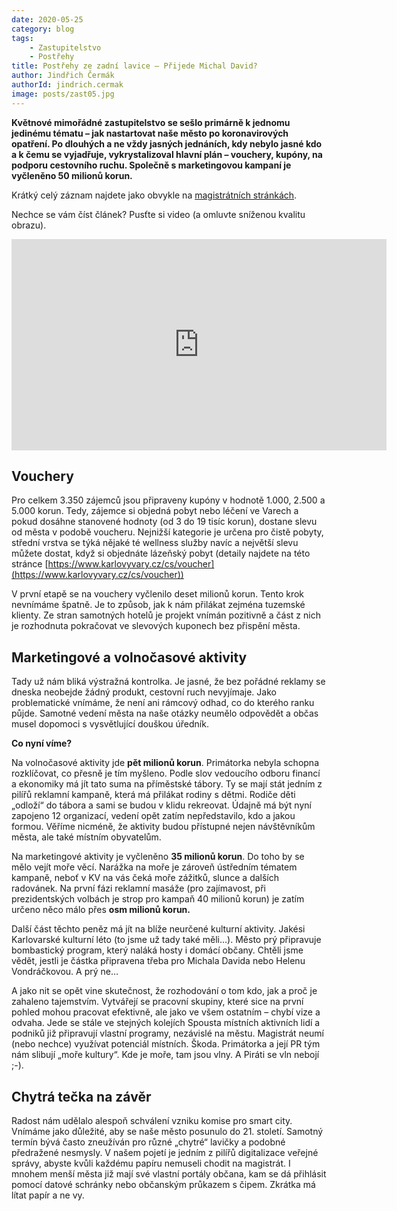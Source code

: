 ```yaml
---
date: 2020-05-25
category: blog
tags:
    - Zastupitelstvo
    - Postřehy
title: Postřehy ze zadní lavice – Přijede Michal David?
author: Jindřich Čermák
authorId: jindrich.cermak   
image: posts/zast05.jpg
---
```

**Květnové mimořádné zastupitelstvo se sešlo primárně k jednomu jedinému tématu – jak nastartovat naše město po koronavirových opatření. Po dlouhých a ne vždy jasných jednáních, kdy nebylo jasné kdo a k čemu se vyjadřuje, vykrystalizoval hlavní plán – vouchery, kupóny, na podporu cestovního ruchu. Společně s marketingovou kampaní je vyčleněno 50 milionů korun.**

Krátký celý záznam najdete jako obvykle na [magistrátních stránkách](http://live.publicstream.cz/vary/4-jednani-zastupitelstva-mesta-karlovy-vary-dne-7-5-2020-598).

Nechce se vám číst článek? Pusťte si video (a omluvte sníženou kvalitu obrazu).
<iframe width="600" height="338" src="https://www.youtube.com/watch?v=OXpBYEmcNJI&t" frameborder="0" allow="accelerometer; autoplay; encrypted-media; gyroscope; picture-in-picture" allowfullscreen></iframe>

## Vouchery

Pro celkem 3.350 zájemců jsou připraveny kupóny v hodnotě 1.000, 2.500 a 5.000 korun. Tedy, zájemce si objedná pobyt nebo léčení ve Varech a pokud dosáhne stanovené hodnoty (od 3 do 19 tisíc korun), dostane slevu od města v podobě voucheru. Nejnižší kategorie je určena pro čistě pobyty, střední vrstva se týká nějaké té wellness služby navíc a největší slevu můžete dostat, když si objednáte lázeňský pobyt (detaily najdete na této stránce [https://www.karlovyvary.cz/cs/voucher](https://www.karlovyvary.cz/cs/voucher))

V první etapě se na vouchery vyčlenilo deset milionů korun. Tento krok nevnímáme špatně. Je to způsob, jak k nám přilákat zejména tuzemské klienty. Ze stran samotných hotelů je projekt vnímán pozitivně a část z nich je rozhodnuta pokračovat ve slevových kuponech bez přispění města.

## Marketingové a volnočasové aktivity

Tady už nám bliká výstražná kontrolka. Je jasné, že bez pořádné reklamy se dneska neobejde žádný produkt, cestovní ruch nevyjímaje. Jako problematické vnímáme, že není ani rámcový odhad, co do kterého ranku půjde. Samotné vedení města na naše otázky neumělo odpovědět a občas musel dopomoci s vysvětlující douškou úředník.

**Co nyní víme?**

Na volnočasové aktivity jde **pět milionů korun**. Primátorka nebyla schopna rozklíčovat, co přesně je tím myšleno. Podle slov vedoucího odboru financí a ekonomiky má jít tato suma na příměstské tábory. Ty se mají stát jedním z pilířů reklamní kampaně, která má přilákat rodiny s dětmi. Rodiče děti „odloží“ do tábora a sami se budou v klidu rekreovat. Údajně má být nyní zapojeno 12 organizací, vedení opět zatím nepředstavilo, kdo a jakou formou. Věříme nicméně, že aktivity budou přístupné nejen návštěvníkům města, ale také místním obyvatelům.

Na marketingové aktivity je vyčleněno **35 milionů korun**. Do toho by se mělo vejít moře věcí. Narážka na moře je zároveň ústředním tématem kampaně, neboť v KV na vás čeká moře zážitků, slunce a dalších radovánek. Na první fázi reklamní masáže (pro zajímavost, při prezidentských volbách je strop pro kampaň 40 milionů korun) je zatím určeno něco málo přes **osm milionů korun.**

Další část těchto peněz má jít na blíže neurčené kulturní aktivity. Jakési Karlovarské kulturní léto (to jsme už tady také měli…). Město prý připravuje bombastický program, který naláká hosty i domácí občany. Chtěli jsme vědět, jestli je částka připravena třeba pro Michala Davida nebo Helenu Vondráčkovou. A prý ne…

A jako nit se opět vine skutečnost, že rozhodování o tom kdo, jak a proč je zahaleno tajemstvím. Vytvářejí se pracovní skupiny, které sice na první pohled mohou pracovat efektivně, ale jako ve všem ostatním – chybí vize a odvaha. Jede se stále ve stejných kolejích Spousta místních aktivních lidí a podniků již připravují vlastní programy, nezávislé na městu. Magistrát neumí (nebo nechce) využívat potenciál místních. Škoda. Primátorka a její PR tým nám slibují „moře kultury“. Kde je moře, tam jsou vlny. A Piráti se vln nebojí ;-).

## Chytrá tečka na závěr

Radost nám udělalo alespoň schválení vzniku komise pro smart city. Vnímáme jako důležité, aby se naše město posunulo do 21. století. Samotný termín bývá často zneužíván pro různé „chytré“ lavičky a podobné předražené nesmysly. V našem pojetí je jedním z pilířů digitalizace veřejné správy, abyste kvůli každému papíru nemuseli chodit na magistrát. I mnohem menší města již mají své vlastní portály občana, kam se dá přihlásit pomocí datové schránky nebo občanským průkazem s čipem. Zkrátka má lítat papír a ne vy.
